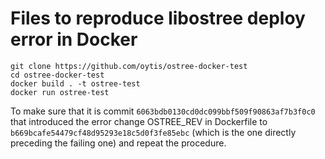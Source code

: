 # Files to reproduce libostree deploy error in Docker

```
git clone https://github.com/oytis/ostree-docker-test
cd ostree-docker-test
docker build . -t ostree-test
docker run ostree-test
```

To make sure that it is commit `6063bdb0130cd0dc099bbf509f90863af7b3f0c0` that introduced the error change OSTREE\_REV in Dockerfile to `b669bcafe54479cf48d95293e18c5d0f3fe85ebc` (which is the one directly preceding the failing one) and repeat the procedure.
